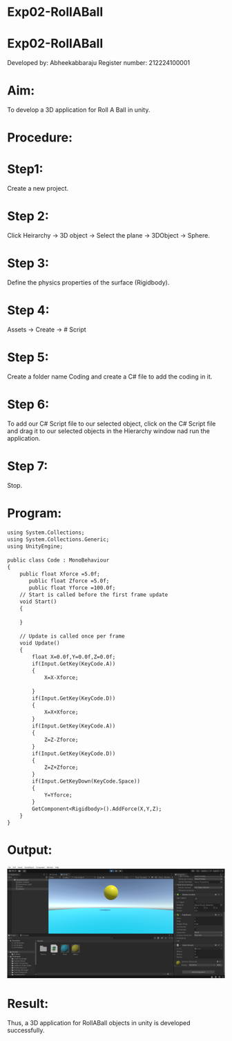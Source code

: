 # Exp02-RollABall
# Exp02-RollABall
Developed by: Abheekabbaraju
Register number: 212224100001
# Aim:
To develop a 3D application for Roll A Ball in unity.

# Procedure:
# Step1:
Create a new project.

# Step 2:
Click Heirarchy -> 3D object -> Select the plane -> 3DObject -> Sphere.

# Step 3:
Define the physics properties of the surface (Rigidbody).

# Step 4:
Assets -> Create -> # Script

# Step 5:
Create a folder name Coding and create a C# file to add the coding in it.

# Step 6:
To add our C# Script file to our selected object, click on the C# Script file and drag it to our selected objects in the Hierarchy window nad run the application.

# Step 7:
Stop.

# Program:
```
using System.Collections;
using System.Collections.Generic;
using UnityEngine;

public class Code : MonoBehaviour
{
    public float Xforce =5.0f;
       public float Zforce =5.0f;
       public float Yforce =100.0f; 
    // Start is called before the first frame update
    void Start()
    {
       
    }

    // Update is called once per frame
    void Update()
    {
        float X=0.0f,Y=0.0f,Z=0.0f;
        if(Input.GetKey(KeyCode.A))
        {
            X=X-Xforce;

        }
        if(Input.GetKey(KeyCode.D))
        {
            X=X+Xforce;
        }
        if(Input.GetKey(KeyCode.A))
        {
            Z=Z-Zforce;
        }
        if(Input.GetKey(KeyCode.D))
        {
            Z=Z+Zforce;
        }
        if(Input.GetKeyDown(KeyCode.Space))
        {
            Y=Yforce;
        }
        GetComponent<Rigidbody>().AddForce(X,Y,Z);
    }
}
```

# Output:
![alt text](image.png)
# Result:
Thus, a 3D application for RollABall objects in unity is developed successfully.